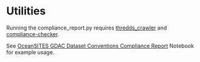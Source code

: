 # Utilities

Running the compliance_report.py requires [thredds_crawler](https://github.com/asascience-open/thredds_crawler)
and [compliance-checker](https://github.com/ioos/compliance-checker). 

See [OceanSITES GDAC Dataset Conventions Compliance Report](https://github.com/MBARIMike/dmt/blob/master/utilities/GDAC_compliance_report.ipynb)
Notebook for example usage.


